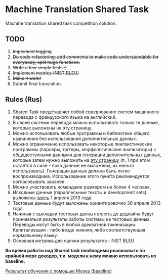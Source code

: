 Machine Translation Shared Task
===============================

Machine translation shared task competition solution.

## TODO
1. ~~Implement logging~~
2. ~~Do code refactoring: add comments to make code understandable for everybody, split huge functions.~~
3. ~~Write a few simple tests :)~~
4. ~~Implement metrics (NIST BLEU)~~
5. ~~Make it work!~~
6. Submit final translation.

## Rules (Rus)
1. Shared Task представляет собой соревнование систем машинного перевода с французского языка на английский.
2. В своей системе перевода можно использовать только те данные, которые выложены на эту страницу.
3. Можно использовать любые программы и библиотеки общего назначения без использования дополнительных данных.
4. Можно ограниченно использовать некоторые лингвистические программы (парсеры, таггеры, морфологические анализаторы) с общедоступными данными для генерации дополнительных данных, которые затем нужно выложить на [эту страницу](http://school-wiki.yandex.ru/Courses/Spring2013/MachineTranslate) (п. 1 при этом остаётся в силе - пока данные не выложены, их нельзя использовать). Генерация данных должна быть легко воспроизводима. Использование этого пункта рекомендуется согласовывать заранее.
5. Можно участвовать командами размером не более 4 человек.
6. Исходные данные (параллельные тексты и development sets) выложены [здесь](http://school-wiki.yandex.ru/Courses/Spring2013/MachineTranslate) 1 апреля 2013 года.
7. Тестовые данные будут выложены ориентировочно 30 апреля 2013 года.
8. Начиная с выкладки тестовых данных вплоть до дедлайна будут приниматься результаты работы системы на тестовых данных. Переводы могут быть в любой адекватной токенизации. Капитализация - либо везде нижняя, либо соответствующая нормальному языку.
9. Основная метрика для оценки результатов - NIST BLEU

**Во время работы над Shared task необходимо реализовать по крайней мере декодер, т.к. модели к нему можно использовать из baseline.**

[Результат обучения с помощью Moses (baseline)](https://disk.yandex.ru/public/?hash=pDim9UVmUUDnywNntPA/UKJWxFcH924ZkY5S4SeE1A8%3D)

